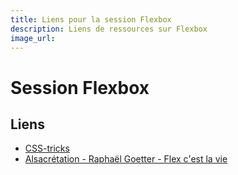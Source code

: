 ```yaml
---
title: Liens pour la session Flexbox
description: Liens de ressources sur Flexbox
image_url:
---
```


# Session Flexbox

## Liens

- [CSS-tricks](https://css-tricks.com/)
- [Alsacrétation - Raphaël Goetter - Flex c'est la vie](http://www.alsacreations.com/tuto/lire/1493-css3-flexbox-layout-module.html)
